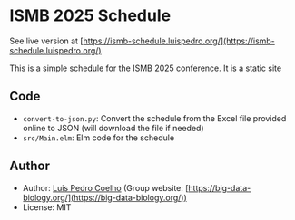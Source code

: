 # ISMB 2025 Schedule

See live version at [https://ismb-schedule.luispedro.org/](https://ismb-schedule.luispedro.org/)

This is a simple schedule for the ISMB 2025 conference. It is a static site

## Code

- `convert-to-json.py`: Convert the schedule from the Excel file provided online to JSON (will download the file if needed)
- `src/Main.elm`: Elm code for the schedule


## Author

- Author: [Luis Pedro Coelho](https://luispedro.org) (Group website: [https://big-data-biology.org/](https://big-data-biology.org/))
- License: MIT
